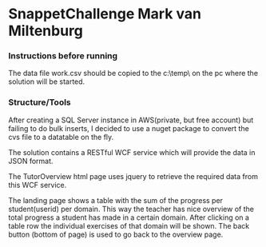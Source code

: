 # SnappetChallenge Mark van Miltenburg

### Instructions before running
The data file work.csv should be copied to the c:\temp\ on the pc where the solution will be started.

### Structure/Tools
After creating a SQL Server instance in AWS(private, but free account) but failing to do bulk inserts, I decided to use a nuget package to convert the cvs file to a datatable on the fly.

The solution contains a RESTful WCF service which will provide the data in JSON format.

The TutorOverview html page uses jquery to retrieve the required data from this WCF service.

The landing page shows a table with the sum of the progress per student(userid) per domain. This way the teacher has nice overview of the total progress a student has made in a certain domain.
After clicking on a table row the individual exercises of that domain will be shown.
The back button (bottom of page) is used to go back to the overview page.

